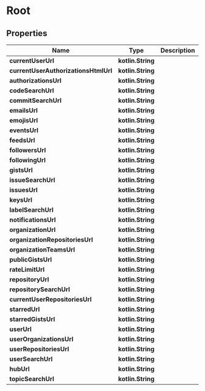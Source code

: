 
# Root

## Properties
Name | Type | Description | Notes
------------ | ------------- | ------------- | -------------
**currentUserUrl** | **kotlin.String** |  | 
**currentUserAuthorizationsHtmlUrl** | **kotlin.String** |  | 
**authorizationsUrl** | **kotlin.String** |  | 
**codeSearchUrl** | **kotlin.String** |  | 
**commitSearchUrl** | **kotlin.String** |  | 
**emailsUrl** | **kotlin.String** |  | 
**emojisUrl** | **kotlin.String** |  | 
**eventsUrl** | **kotlin.String** |  | 
**feedsUrl** | **kotlin.String** |  | 
**followersUrl** | **kotlin.String** |  | 
**followingUrl** | **kotlin.String** |  | 
**gistsUrl** | **kotlin.String** |  | 
**issueSearchUrl** | **kotlin.String** |  | 
**issuesUrl** | **kotlin.String** |  | 
**keysUrl** | **kotlin.String** |  | 
**labelSearchUrl** | **kotlin.String** |  | 
**notificationsUrl** | **kotlin.String** |  | 
**organizationUrl** | **kotlin.String** |  | 
**organizationRepositoriesUrl** | **kotlin.String** |  | 
**organizationTeamsUrl** | **kotlin.String** |  | 
**publicGistsUrl** | **kotlin.String** |  | 
**rateLimitUrl** | **kotlin.String** |  | 
**repositoryUrl** | **kotlin.String** |  | 
**repositorySearchUrl** | **kotlin.String** |  | 
**currentUserRepositoriesUrl** | **kotlin.String** |  | 
**starredUrl** | **kotlin.String** |  | 
**starredGistsUrl** | **kotlin.String** |  | 
**userUrl** | **kotlin.String** |  | 
**userOrganizationsUrl** | **kotlin.String** |  | 
**userRepositoriesUrl** | **kotlin.String** |  | 
**userSearchUrl** | **kotlin.String** |  | 
**hubUrl** | **kotlin.String** |  |  [optional]
**topicSearchUrl** | **kotlin.String** |  |  [optional]



